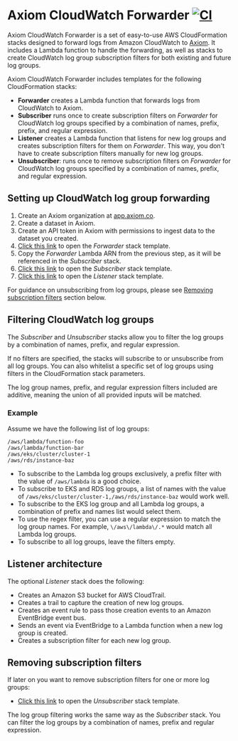 # Axiom CloudWatch Forwarder [![CI](https://github.com/axiomhq/axiom-cloudwatch-forwarder/actions/workflows/ci.yaml/badge.svg)](https://github.com/axiomhq/axiom-cloudwatch-forwarder/actions/workflows/ci.yaml)

Axiom CloudWatch Forwarder is a set of easy-to-use AWS CloudFormation stacks designed to forward logs from Amazon CloudWatch to [Axiom](https://axiom.co). It includes a Lambda function to handle the forwarding, as well as stacks to create CloudWatch log group subscription filters for both existing and future log groups.

Axiom CloudWatch Forwarder includes templates for the following CloudFormation stacks:

- **Forwarder** creates a Lambda function that forwards logs from CloudWatch to Axiom.
- **Subscriber** runs once to create subscription filters on _Forwarder_ for CloudWatch log groups specified by a combination of names, prefix, prefix, and regular expression.
- **Listener** creates a Lambda function that listens for new log groups and creates subscription filters for them on _Forwarder_. This way, you don't have to create subscription filters manually for new log groups.
- **Unsubscriber**: runs once to remove subscription filters on _Forwarder_ for CloudWatch log groups specified by a combination of names, prefix, and regular expression.

## Setting up CloudWatch log group forwarding

1. Create an Axiom organization at [app.axiom.co](https://app.axiom.co?ref=axiom-cloudwatch-forwarder).
2. Create a dataset in Axiom.
3. Create an API token in Axiom with permissions to ingest data to the dataset you created.
4. [Click this link](https://console.aws.amazon.com/cloudformation/home?#/stacks/new?stackName=axiom-cloudwatch-forwarder&templateURL=https://axiom-cloudformation.s3.amazonaws.com/stacks/axiom-cloudwatch-forwarder-v1.1.1-cloudformation-stack.yaml) to open the _Forwarder_ stack template.
5. Copy the _Forwarder_ Lambda ARN from the previous step, as it will be referenced in the _Subscriber_ stack.
6. [Click this link](https://console.aws.amazon.com/cloudformation/home?#/stacks/new?stackName=axiom-cloudwatch-subscriber&templateURL=https://axiom-cloudformation.s3.amazonaws.com/stacks/axiom-cloudwatch-subscriber-v1.1.1-cloudformation-stack.yaml) to open the _Subscriber_ stack template.
7. [Click this link](https://console.aws.amazon.com/cloudformation/home?#/stacks/new?stackName=axiom-cloudwatch-listener&templateURL=https://axiom-cloudformation.s3.amazonaws.com/stacks/axiom-cloudwatch-listener-v1.1.1-cloudformation-stack.yaml) to open the _Listener_ stack template.

For guidance on unsubscribing from log groups, please see [Removing subscription filters](#Removing-subscription-filters) section below.

## Filtering CloudWatch log groups

The _Subscriber_ and _Unsubscriber_ stacks allow you to filter the log groups by a combination of names, prefix, and regular expression.

If no filters are specified, the stacks will subscribe to or unsubscribe from all log groups. You can also whitelist a specific set of log groups using filters in the CloudFormation stack parameters.

The log group names, prefix, and regular expression filters included are additive, meaning the union of all provided inputs will be matched.

### Example

Assume we have the following list of log groups:

```
/aws/lambda/function-foo
/aws/lambda/function-bar
/aws/eks/cluster/cluster-1
/aws/rds/instance-baz
```

- To subscribe to the Lambda log groups exclusively, a prefix filter with the value of `/aws/lambda` is a good choice.
- To subscribe to EKS and RDS log groups, a list of names with the value of `/aws/eks/cluster/cluster-1,/aws/rds/instance-baz` would work well.
- To subscribe to the EKS log group and all Lambda log groups, a combination of prefix and names list would select them.
- To use the regex filter, you can use a regular expression to match the log group names. For example, `\/aws\/lambda\/.*` would match all Lambda log groups.
- To subscribe to all log groups, leave the filters empty.

## Listener architecture

The optional _Listener_ stack does the following:

- Creates an Amazon S3 bucket for AWS CloudTrail.
- Creates a trail to capture the creation of new log groups.
- Creates an event rule to pass those creation events to an Amazon EventBridge event bus.
- Sends an event via EventBridge to a Lambda function when a new log group is created.
- Creates a subscription filter for each new log group.

## Removing subscription filters

If later on you want to remove subscription filters for one or more log groups:

- [Click this link](https://console.aws.amazon.com/cloudformation/home?#/stacks/new?stackName=axiom-cloudwatch-subscriber&templateURL=https://axiom-cloudformation.s3.amazonaws.com/stacks/axiom-cloudwatch-unsubscriber-v1.1.1-cloudformation-stack.yaml) to open the _Unsubscriber_ stack template.

The log group filtering works the same way as the _Subscriber_ stack. You can filter the log groups by a combination of names, prefix and regular expression.
